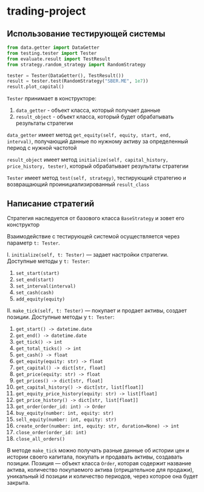 # trading-project

## Использование тестирующей системы

```python
from data.getter import DataGetter
from testing.tester import Tester
from evaluate.result import TestResult
from strategy.random_strategy import RandomStrategy

tester = Tester(DataGetter(), TestResult())
result = tester.test(RandomStrategy("SBER.ME", 1e7))
result.plot_capital()
```

```Tester``` принимает в конструкторе:
1. ```data_getter``` - объект класса, который получает данные
2. ```result_object``` - объект класса, который будет обрабатывать результаты стратегии

```data_getter``` имеет метод ```get_equity(self, equity, start, end, interval)```, получающий данные по нужному активу за определенный период с нужной частотой

```result_object``` имеет метод ```initialize(self, capital_history, price_history, tester)```, который обрабатывает результаты стратегии

```Tester``` имеет метод ```test(self, strategy)```, тестирующий стратегию и возвращающий проинициализированный ```result_class```

## Написание стратегий

Стратегия наследуется от базового класса ```BaseStrategy``` и зовет его конструктор

Взаимодействие с тестирующей системой осуществляется через параметр ```t: Tester```. 

I. ```initialize(self, t: Tester)``` — задает настройки стратегии. Доступные методы у ```t: Tester```:

1. ```set_start(start)```
1. ```set_end(start)```
1. ```set_interval(interval)```
1. ```set_cash(cash)```
1. ```add_equity(equity)```

II. ```make_tick(self, t: Tester)``` — покупает и продает активы, создает позиции. Доступные методы у ```t: Tester```:
1. ```get_start() -> datetime.date```
1. ```get_end() -> datetime.date```
1. ```get_tick() -> int```
1. ```get_total_ticks() -> int```
1. ```get_cash() -> float```
1. ```get_equity(equity: str) -> float```
1. ```get_capital() -> dict[str, float]```
1. ```get_price(equity: str) -> float```
1. ```get_prices() -> dict[str, float]```
1. ```get_capital_history() -> dict[str, list[float]]```
1. ```get_equity_price_history(equity: str) -> list[float]```
1. ```get_price_history() -> dict[str, list[float]]```
1. ```get_order(order_id: int) -> Order```
1. ```buy_equity(number: int, equity: str)```
1. ```sell_equity(number: int, equity: str)```
1. ```create_order(number: int, equity: str, duration=None) -> int```
1. ```close_order(order_id: int)```
1. ```close_all_orders()```

В методе ```make_tick``` можно получать разные данные об истории цен и истории своего капитала,
покупать и продавать активы, создавать позиции.
Позиция — объект класса ```Order```, которая содержит название актива,
количество покупаемого актива (отрицательное для продажи),
уникальный id позиции и количество периодов, через которое она будет закрыта. 